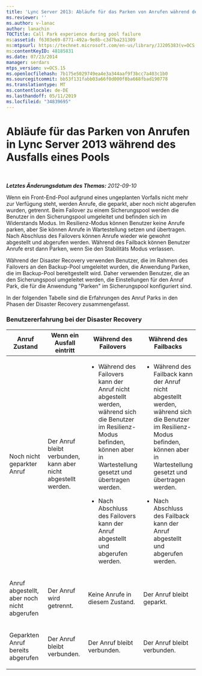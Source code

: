 ```yaml
---
title: 'Lync Server 2013: Abläufe für das Parken von Anrufen während des Ausfalls eines Pools'
ms.reviewer: ''
ms.author: v-lanac
author: lanachin
TOCTitle: Call Park experience during pool failure
ms:assetid: f6303e69-8771-492a-9e8b-c3d7ba231309
ms:mtpsurl: https://technet.microsoft.com/en-us/library/JJ205383(v=OCS.15)
ms:contentKeyID: 48185831
ms.date: 07/23/2014
manager: serdars
mtps_version: v=OCS.15
ms.openlocfilehash: 7b175e5029749ea4e3a344aaf9f3bcc7a403c1b0
ms.sourcegitcommit: bb53f131fabb03a66f0d000f8ba668fbad190778
ms.translationtype: MT
ms.contentlocale: de-DE
ms.lasthandoff: 05/11/2019
ms.locfileid: "34839695"
---
```

<div data-xmlns="http://www.w3.org/1999/xhtml">

<div class="topic" data-xmlns="http://www.w3.org/1999/xhtml" data-msxsl="urn:schemas-microsoft-com:xslt" data-cs="http://msdn.microsoft.com/en-us/">

<div data-asp="http://msdn2.microsoft.com/asp">

# <a name="call-park-experience-in-lync-server-2013-during-pool-failure"></a>Abläufe für das Parken von Anrufen in Lync Server 2013 während des Ausfalls eines Pools

</div>

<div id="mainSection">

<div id="mainBody">

<span> </span>

_**Letztes Änderungsdatum des Themas:** 2012-09-10_

Wenn ein Front-End-Pool aufgrund eines ungeplanten Vorfalls nicht mehr zur Verfügung steht, werden Anrufe, die geparkt, aber noch nicht abgerufen wurden, getrennt. Beim Failover zu einem Sicherungspool werden die Benutzer in den Sicherungspool umgeleitet und befinden sich im Widerstands Modus. Im Resilienz-Modus können Benutzer keine Anrufe parken, aber Sie können Anrufe in Wartestellung setzen und übertragen. Nach Abschluss des Failovers können Anrufe wieder wie gewohnt abgestellt und abgerufen werden. Während des Failback können Benutzer Anrufe erst dann Parken, wenn Sie den Stabilitäts Modus verlassen.

Während der Disaster Recovery verwenden Benutzer, die im Rahmen des Failovers an den Backup-Pool umgeleitet wurden, die Anwendung Parken, die im Backup-Pool bereitgestellt wird. Daher verwenden Benutzer, die an den Sicherungspool umgeleitet werden, die Einstellungen für den Anruf Park, die für die Anwendung "Parken" im Sicherungspool konfiguriert sind.

In der folgenden Tabelle sind die Erfahrungen des Anruf Parks in den Phasen der Disaster Recovery zusammengefasst.

### <a name="user-experience-during-disaster-recovery"></a>Benutzererfahrung bei der Disaster Recovery

<table>
<colgroup>
<col style="width: 25%" />
<col style="width: 25%" />
<col style="width: 25%" />
<col style="width: 25%" />
</colgroup>
<thead>
<tr class="header">
<th>Anruf Zustand</th>
<th>Wenn ein Ausfall eintritt</th>
<th>Während des Failovers</th>
<th>Während des Failbacks</th>
</tr>
</thead>
<tbody>
<tr class="odd">
<td><p>Noch nicht geparkter Anruf</p></td>
<td><p>Der Anruf bleibt verbunden, kann aber nicht abgestellt werden.</p></td>
<td><ul>
<li><p>Während des Failovers kann der Anruf nicht abgestellt werden, während sich die Benutzer im Resilienz-Modus befinden, können aber in Wartestellung gesetzt und übertragen werden.</p></li>
<li><p>Nach Abschluss des Failovers kann der Anruf abgestellt und abgerufen werden.</p></li>
</ul></td>
<td><ul>
<li><p>Während des Failback kann der Anruf nicht abgestellt werden, während sich die Benutzer im Resilienz-Modus befinden, können aber in Wartestellung gesetzt und übertragen werden.</p></li>
<li><p>Nach Abschluss des Failback kann der Anruf abgestellt und abgerufen werden.</p></li>
</ul></td>
</tr>
<tr class="even">
<td><p>Anruf abgestellt, aber noch nicht abgerufen</p></td>
<td><p>Der Anruf wird getrennt.</p></td>
<td><p>Keine Anrufe in diesem Zustand.</p></td>
<td><p>Der Anruf bleibt geparkt.</p></td>
</tr>
<tr class="odd">
<td><p>Geparkten Anruf bereits abgerufen</p></td>
<td><p>Der Anruf bleibt verbunden.</p></td>
<td><p>Der Anruf bleibt verbunden.</p></td>
<td><p>Der Anruf bleibt verbunden.</p></td>
</tr>
</tbody>
</table>


</div>

<span> </span>

</div>

</div>

</div>

